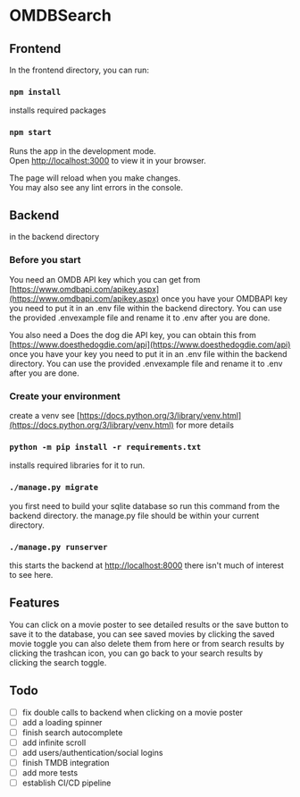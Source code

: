 # OMDBSearch

## Frontend

In the frontend directory, you can run:

### `npm install`

installs required packages

### `npm start`

Runs the app in the development mode.\
Open [http://localhost:3000](http://localhost:3000) to view it in your browser.

The page will reload when you make changes.\
You may also see any lint errors in the console.

## Backend

in the backend directory

### Before you start

You need an OMDB API key which you can get from [https://www.omdbapi.com/apikey.aspx](https://www.omdbapi.com/apikey.aspx)
once you have your OMDBAPI key you need to put it in an .env file within the backend directory. You can use the provided .envexample file and rename it to .env after you are done.

You also need a Does the dog die API key, you can obtain this from [https://www.doesthedogdie.com/api](https://www.doesthedogdie.com/api) once you have your key you need to put it in an .env file within the backend directory. You can use the provided .envexample file and rename it to .env after you are done.

### Create your environment

create a venv see [https://docs.python.org/3/library/venv.html](https://docs.python.org/3/library/venv.html) for more details

### `python -m pip install -r requirements.txt`

installs required libraries for it to run.

### `./manage.py migrate`

you first need to build your sqlite database so run this command from the backend directory. the manage.py file should be within your current directory.

### `./manage.py runserver`

this starts the backend at [http://localhost:8000](http://localhost:8000) there isn't much of interest to see here.

## Features

You can click on a movie poster to see detailed results or the save button to save it to the database, you can see saved movies by clicking the saved movie toggle you can also delete them from here or from search results by clicking the trashcan icon, you can go back to your search results by clicking the search toggle.

## Todo

- [ ] fix double calls to backend when clicking on a movie poster
- [ ] add a loading spinner
- [ ] finish search autocomplete
- [ ] add infinite scroll
- [ ] add users/authentication/social logins
- [ ] finish TMDB integration
- [ ] add more tests
- [ ] establish CI/CD pipeline
